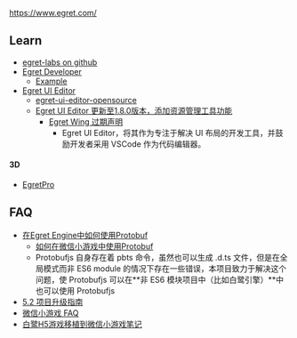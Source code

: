 https://www.egret.com/



## Learn
- [egret-labs on github](https://github.com/egret-labs)
- [Egret Developer](http://developer.egret.com/cn/)
  - [Example](http://developer.egret.com/cn/example/egret2d)
- [Egret UI Editor](https://docs.egret.com/uieditor)
  - [egret-ui-editor-opensource](https://github.com/egret-labs/egret-ui-editor-opensource)
  - [Egret UI Editor 更新至1.8.0版本，添加资源管理工具功能](https://zhuanlan.zhihu.com/p/124264594)
    - [Egret Wing 过期声明](https://docs.egret.com/uieditor/docs/wing/legacy-announcement)
      - Egret UI Editor，将其作为专注于解决 UI 布局的开发工具，并鼓励开发者采用 VSCode 作为代码编辑器。
#### 3D
- [EgretPro](http://pro.egret.com/)



## FAQ
- [在Egret Engine中如何使用Protobuf](https://zhuanlan.zhihu.com/p/106924191)
  - [如何在微信小游戏中使用Protobuf](https://mp.weixin.qq.com/s/WNdIRxZEfpKFpUdFdlr5Mg)
  - Protobufjs 自身存在着 pbts 命令，虽然也可以生成 .d.ts 文件，但是在全局模式而非 ES6 module 的情况下存在一些错误，本项目致力于解决这个问题，使 Protobufjs 可以在**非 ES6 模块项目中（比如白鹭引擎）**中也可以使用 Protobufjs
- [5.2 项目升级指南](http://developer.egret.com/cn/github/egret-docs/Engine2D/projectConfig/upgradev52/index.html)
- [微信小游戏 FAQ](http://developer.egret.com/cn/github/egret-docs/Engine2D/minigame/minigameFAQ/index.html)
- [白鹭H5游戏移植到微信小游戏笔记](https://xmanyou.com/egret-wxgame-migration/)
